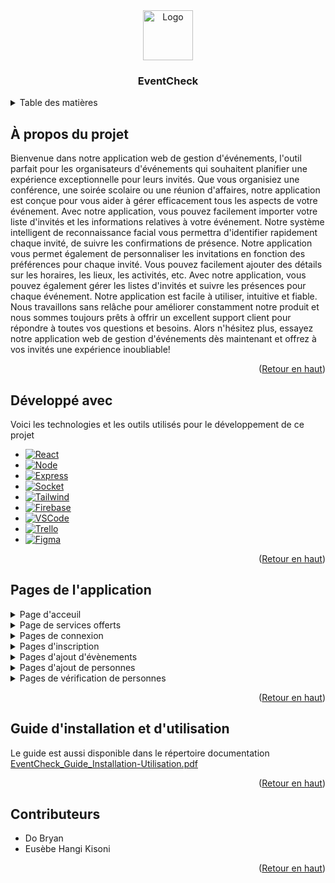 <div align="center">
    <img src="https://github.com/DoBryanCS/EventCheck/assets/111463691/3be2b2c0-1b68-4e96-83c8-002c480f79a2" alt="Logo" width="80" height="80">
    <h3 align="center">EventCheck</h3>
</div>

<!-- TABLE OF CONTENTS -->
<details>
  <summary>Table des matières</summary>
  <ol>
    <li>
      <a href="#À-propos-du-projet">À propos du projet</a>
    </li>
    <li>
      <a href="#Développé-avec">Développé avec</a>
    </li>
    <li>
      <a href="#Pages-de-lapplication">Pages de l'application</a>
    </li>
    <li>
      <a href="#Guide-dinstallation-et-dutilisation">Guide d'installation et d'utilisation</a>
    </li>
    <li>
      <a href="#Contributeurs">Contributeurs</a>
    </li>
  </ol>
</details>

## À propos du projet

Bienvenue dans notre application web de gestion d'événements, l'outil parfait pour les organisateurs d'événements qui souhaitent planifier une expérience exceptionnelle pour leurs invités. Que vous organisiez une conférence, une soirée scolaire ou une réunion d'affaires, notre application est conçue pour vous aider à gérer efficacement tous les aspects de votre événement. Avec notre application, vous pouvez facilement importer votre liste d'invités et les informations relatives à votre événement. Notre système intelligent de reconnaissance facial vous permettra d'identifier rapidement chaque invité, de suivre les confirmations de présence. Notre application vous permet également de personnaliser les invitations en fonction des préférences pour chaque invité. Vous pouvez facilement ajouter des détails sur les horaires, les lieux, les activités, etc. Avec notre application, vous pouvez également gérer les listes d'invités et suivre les présences pour chaque événement. Notre application est facile à utiliser, intuitive et fiable. Nous travaillons sans relâche pour améliorer constamment notre produit et nous sommes toujours prêts à offrir un excellent support client pour répondre à toutes vos questions et besoins. Alors n'hésitez plus, essayez notre application web de gestion d'événements dès maintenant et offrez à vos invités une expérience inoubliable!

<p align="right">(<a href="#readme-top">Retour en haut</a>)</p>

## Développé avec

Voici les technologies et les outils utilisés pour le développement de ce projet

* [![React][React.js]][React-url]
* [![Node][Node.js]][Node-url]
* [![Express][Express.js]][Express-url]
* [![Socket][Socket.io]][Socket-url]
* [![Tailwind][Tailwind.css]][Tailwind-url]
* [![Firebase][Firebase]][Firebase-url]
* [![VSCode][VSCode]][VSCode-url]
* [![Trello][Trello]][Trello-url]
* [![Figma][Figma]][Figma-url]

<p align="right">(<a href="#readme-top">Retour en haut</a>)</p>

## Pages de l'application
  <details>
    <summary>Page d'acceuil</summary>
    <img src="https://github.com/DoBryanCS/EventCheck/assets/111463691/2b7229f4-41f8-407b-9eae-00d4c06b21b1" name="image-name">
  </details>
  <details>
    <summary>Page de services offerts</summary>
    <img src="https://github.com/DoBryanCS/EventCheck/assets/111463691/800e57ff-4a52-49a5-b4fc-7ebf6c1b9200" name="image-name">
    <img src="https://github.com/DoBryanCS/EventCheck/assets/111463691/450cdada-ab18-4f8a-bd35-3313fd86a94a" name="image-name">
  </details>
  <details>
    <summary>Pages de connexion</summary>
    <img src="https://github.com/DoBryanCS/EventCheck/assets/111463691/45baef64-fb71-4e73-98a0-e818eb6ae663" name="image-name">
    <img src="https://github.com/DoBryanCS/EventCheck/assets/111463691/eaab23bb-b990-43ff-b832-e5766ba888a1" name="image-name">
  </details>
  <details>
    <summary>Pages d'inscription</summary>
    <img src="https://github.com/DoBryanCS/EventCheck/assets/111463691/c4ea25f1-0bfa-4d3c-ae16-e124b74e5d96" name="image-name">
    <img src="https://github.com/DoBryanCS/EventCheck/assets/111463691/2fd1c3de-8050-4929-8270-5d598b967321" name="image-name">
  </details>      
  <details>
    <summary>Pages d'ajout d'évènements</summary>
    <img src="https://github.com/DoBryanCS/EventCheck/assets/111463691/d3aa3f5b-a7b5-40d1-80ec-dfe5afae465c" name="image-name">
    <img src="https://github.com/DoBryanCS/EventCheck/assets/111463691/43f73c9c-21be-48fb-91fb-f3c03831e732" name="image-name">
    <img src="https://github.com/DoBryanCS/EventCheck/assets/111463691/bada4b36-f43f-475f-b578-65b141d7cc4d" name="image-name">
    <img src="https://github.com/DoBryanCS/EventCheck/assets/111463691/eb3ef9e0-7d10-4a98-937a-02a4c5d12dbb" name="image-name">
    <img src="https://github.com/DoBryanCS/EventCheck/assets/111463691/2f2b91a4-6979-442a-a366-2aa3b1ebc893" name="image-name">
  </details>
  <details>
    <summary>Pages d'ajout de personnes</summary>
    <img src="https://github.com/DoBryanCS/EventCheck/assets/111463691/d3aa3f5b-a7b5-40d1-80ec-dfe5afae465c" name="image-name">
    <img src="https://github.com/DoBryanCS/EventCheck/assets/111463691/41784aba-461d-486c-aed9-377e6f2a1f0d" name="image-name">
    <img src="https://github.com/DoBryanCS/EventCheck/assets/111463691/2bed885e-3da4-4cb4-b9d1-0ce0ba8d4b6d" name="image-name">
    <img src="https://github.com/DoBryanCS/EventCheck/assets/111463691/bb53ff41-2a0e-45ae-a4db-eabcf6b562ab" name="image-name">
    <img src="https://github.com/DoBryanCS/EventCheck/assets/111463691/69dddd21-81a4-4bf5-83cb-81c3640c775d" name="image-name">
  </details>
  <details>
    <summary>Pages de vérification de personnes</summary>
    <img src="https://github.com/DoBryanCS/EventCheck/assets/111463691/83d17cb4-93c7-450d-a23b-4c122d26e242" name="image-name">
    <img src="https://github.com/DoBryanCS/EventCheck/assets/111463691/a6ed5204-9aae-4abc-9035-83f622e22081" name="image-name">
  </details>

  <p align="right">(<a href="#readme-top">Retour en haut</a>)</p>

  ## Guide d'installation et d'utilisation

  Le guide est aussi disponible dans le répertoire documentation
  <br/>
  [EventCheck_Guide_Installation-Utilisation.pdf](https://github.com/DoBryanCS/EventCheck/files/12653724/EventCheck_Guide_Installation-Utilisation.pdf)

  <p align="right">(<a href="#readme-top">Retour en haut</a>)</p>

  ## Contributeurs

  * Do Bryan
  * Eusèbe Hangi Kisoni

  <p align="right">(<a href="#readme-top">Retour en haut</a>)</p>

<!-- MARKDOWN LINKS & IMAGES -->
<!-- https://www.markdownguide.org/basic-syntax/#reference-style-links -->
[React.js]: https://img.shields.io/badge/React-20232A?style=for-the-badge&logo=react&logoColor=61DAFB
[React-url]: https://reactjs.org/
[Node.js]: https://img.shields.io/badge/Node%20js-339933?style=for-the-badge&logo=nodedotjs&logoColor=white
[Node-url]: https://nodejs.org/
[Express.js]: https://img.shields.io/badge/Express%20js-000000?style=for-the-badge&logo=express&logoColor=white
[Express-url]: https://expressjs.com/fr/
[Socket.io]: https://img.shields.io/badge/Socket.io-010101?&style=for-the-badge&logo=Socket.io&logoColor=white
[Socket-url]: https://socket.io/
[Tailwind.css]: https://img.shields.io/badge/Tailwind_CSS-38B2AC?style=for-the-badge&logo=tailwind-css&logoColor=white
[Tailwind-url]: https://tailwindcss.com/
[Trello]: https://img.shields.io/badge/Trello-0052CC?style=for-the-badge&logo=trello&logoColor=white
[Trello-url]: https://trello.com/fr 
[Firebase]: https://img.shields.io/badge/firebase-ffca28?style=for-the-badge&logo=firebase&logoColor=black
[Firebase-url]: https://firebase.google.com/
[Figma]: https://img.shields.io/badge/Figma-F24E1E?style=for-the-badge&logo=figma&logoColor=white
[Figma-url]: https://www.figma.com/fr/
[VSCode]: https://img.shields.io/badge/VSCode-0078D4?style=for-the-badge&logo=visual%20studio%20code&logoColor=white
[VSCode-url]: https://code.visualstudio.com/
